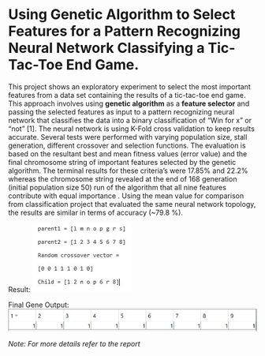 # Using Genetic Algorithm to Select Features for a Pattern Recognizing Neural Network Classifying a Tic-Tac-Toe End Game.

This project shows an exploratory experiment to select the most
important features from a data set containing the results of a tic-tac-toe end
game. This approach involves using **genetic algorithm** as a **feature selector** and
passing the selected features as input to a pattern recognizing neural network
that classifies the data into a binary classification of “Win for x” or “not” [1].
The neural network is using K-Fold cross validation to keep results accurate.
Several tests were performed with varying population size, stall generation,
different crossover and selection functions. The evaluation is based on the
resultant best and mean fitness values (error value) and the final chromosome
string of important features selected by the genetic algorithm. The terminal
results for these criteria’s were 17.85% and 22.2% whereas the chromosome
string revealed at the end of 168 generation (initial population size 50) run of
the algorithm that all nine features contribute with equal importance . Using the
mean value for comparison from classification project that evaluated the same
neural network topology, the results are similar in terms of accuracy (~79.8 %).

Result:
![Result](https://github.com/SukritGupta17/Neural-Network-Projects/blob/master/Tic-Tac-Toe_Genetic-Algorithm/Results/fig1%20crossover.JPG)

Final Gene Output: 
![Gene](https://github.com/SukritGupta17/Neural-Network-Projects/blob/master/Tic-Tac-Toe_Genetic-Algorithm/Results/final%20Result.JPG)


_Note: For more details refer to the report_
